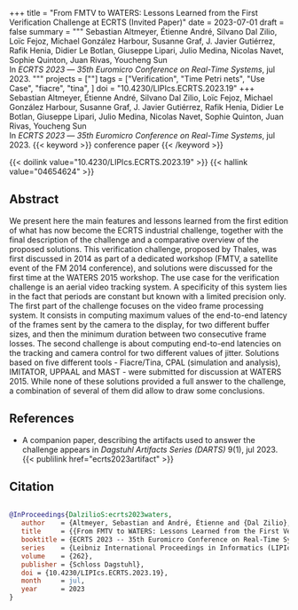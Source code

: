 +++
title = "From FMTV to WATERS: Lessons Learned from the First Verification Challenge at ECRTS (Invited Paper)"
date = 2023-07-01
draft = false
summary = """
Sebastian Altmeyer, Étienne André, Silvano Dal Zilio, Loïc Fejoz, Michael González Harbour, Susanne Graf, J. Javier Gutiérrez, Rafik Henia, Didier Le Botlan, Giuseppe Lipari, Julio Medina, Nicolas Navet, Sophie Quinton, Juan Rivas, Youcheng Sun <br />
In _ECRTS 2023_ — _35th Euromicro Conference on Real-Time Systems_, jul 2023.
"""
projects = [""]
tags = ["Verification", "Time Petri nets", "Use Case", "fiacre", "tina", ]
doi = "10.4230/LIPIcs.ECRTS.2023.19"
+++
Sebastian Altmeyer, Étienne André, Silvano Dal Zilio, Loïc Fejoz, Michael González Harbour, Susanne Graf, J. Javier Gutiérrez, Rafik Henia, Didier Le Botlan, Giuseppe Lipari, Julio Medina, Nicolas Navet, Sophie Quinton, Juan Rivas, Youcheng Sun <br />
In _ECRTS 2023_ — _35th Euromicro Conference on Real-Time Systems_, jul 2023.
{{< keyword >}} conference paper {{< /keyword >}}


{{< doilink value="10.4230/LIPIcs.ECRTS.2023.19" >}}
{{< hallink value="04654624" >}}

## Abstract
We present here the main features and lessons learned from the first edition of what has
        now become the ECRTS industrial challenge, together with the final description of the
        challenge and a comparative overview of the proposed solutions. This verification challenge,
        proposed by Thales, was first discussed in 2014 as part of a dedicated workshop (FMTV, a
        satellite event of the FM 2014 conference), and solutions were discussed for the first time
        at the WATERS 2015 workshop. The use case for the verification challenge is an aerial video
        tracking system. A specificity of this system lies in the fact that periods are constant but
        known with a limited precision only. The first part of the challenge focuses on the video
        frame processing system. It consists in computing maximum values of the end-to-end latency
        of the frames sent by the camera to the display, for two different buffer sizes, and then
        the minimum duration between two consecutive frame losses. The second challenge is about
        computing end-to-end latencies on the tracking and camera control for two different values
        of jitter. Solutions based on five different tools - Fiacre/Tina, CPAL (simulation and
        analysis), IMITATOR, UPPAAL and MAST - were submitted for discussion at WATERS 2015. While
        none of these solutions provided a full answer to the challenge, a combination of several of
        them did allow to draw some conclusions. 


## References
 * A companion paper, describing the artifacts
      used to answer the challenge appears in _Dagstuhl Artifacts Series (DARTS)_
      9(1), jul 2023.
{{< publilink href="ecrts2023artifact" >}}




## Citation

```bibtex

@InProceedings{DalzilioS:ecrts2023waters,
   author    = {Altmeyer, Sebastian and André, Étienne and {Dal Zilio}, Silvano and Fejoz, Loïc and {González Harbour}, Michael and Graf, Susanne and Gutiérrez, J. Javier and Henia, Rafik and {Le Botlan}, Didier and Lipari, Giuseppe and Medina, Julio and Navet, Nicolas and Quinton, Sophie and Rivas, Juan and Sun, Youcheng},
   title     = {{From FMTV to WATERS: Lessons Learned from the First Verification Challenge at ECRTS (Invited Paper)}},
   booktitle = {ECRTS 2023 -- 35th Euromicro Conference on Real-Time Systems},
   series    = {Leibniz International Proceedings in Informatics (LIPIcs)},
   volume    = {262},
   publisher = {Schloss Dagstuhl},
   doi = {10.4230/LIPIcs.ECRTS.2023.19},
   month     = jul, 
   year      = 2023
}

````
